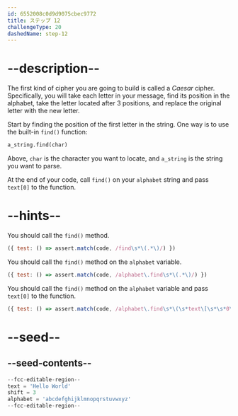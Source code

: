 ```yaml
---
id: 6552008c0d9d9075cbec9772
title: ステップ 12
challengeType: 20
dashedName: step-12
---
```


# --description--

The first kind of cipher you are going to build is called a *Caesar* cipher. Specifically, you will take each letter in your message, find its position in the alphabet, take the letter located after 3 positions, and replace the original letter with the new letter.

Start by finding the position of the first letter in the string. One way is to use the built-in `find()` function:

```py
a_string.find(char)
```

Above, `char` is the character you want to locate, and `a_string` is the string you want to parse.

At the end of your code, call `find()` on your `alphabet` string and pass `text[0]` to the function.

# --hints--

You should call the `find()` method.

```js
({ test: () => assert.match(code, /find\s*\(.*\)/) })

```

You should call the `find()` method on the `alphabet` variable.

```js
({ test: () => assert.match(code, /alphabet\.find\s*\(.*\)/) })

```

You should call the `find()` method on the `alphabet` variable and pass `text[0]` to the function.

```js
({ test: () => assert.match(code, /alphabet\.find\s*\(\s*text\[\s*\s*0\s*\]\s*\)/) })

```

# --seed--

## --seed-contents--

```py
--fcc-editable-region--
text = 'Hello World'
shift = 3
alphabet = 'abcdefghijklmnopqrstuvwxyz'
--fcc-editable-region--
```
